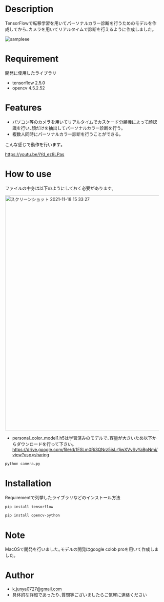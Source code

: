 # Description
TensorFlowで転移学習を用いてパーソナルカラー診断を行うためのモデルを作成してから､カメラを用いてリアルタイムで診断を行えるように作成しました｡

![sampleee](https://user-images.githubusercontent.com/61785070/142383981-7d9cbcd1-1241-4f22-b2d5-30d182cf20ca.jpg)


# Requirement
 開発に使用したライブラリ
 
* tensorflow 2.5.0
* opencv 4.5.2.52


# Features
* パソコン等のカメラを用いてリアルタイムでカスケード分類機によって顔認識を行い､顔だけを抽出してパーソナルカラー診断を行う｡
* 複数人同時にパーソナルカラー診断を行うことができる｡

こんな感じで動作を行います｡

https://youtu.be/iYd_ez8LPas


# How to use
ファイルの中身は以下のようにしておく必要があります｡

<img width="769" alt="スクリーンショット 2021-11-18 15 33 27" src="https://user-images.githubusercontent.com/61785070/142364606-fa229493-c985-41f1-99aa-9ce81d0648d0.png">

* personal_color_model1.h5は学習済みのモデルで､容量が大きいため以下からダウンロードを行って下さい｡
https://drive.google.com/file/d/1ESLm0Ri3QNrz5isLr1jwXVvSvYaBpNmi/view?usp=sharing

```bash
python camera.py
```


# Installation
 
Requirementで列挙したライブラリなどのインストール方法
```bash
pip install tensorflow 
```
```bash
pip install opencv-python
```
# Note
MacOSで開発を行いました｡モデルの開発はgoogle colob proを用いて作成しました｡

# Author
* k.junya0727@gmail.com
* 具体的な詳細であったり､質問等ございましたらご気軽に連絡ください

